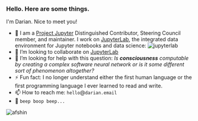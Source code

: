 ### Hello. Here are some things.

I'm Darian. Nice to meet you!

- 🔭 I am a [Project Jupyter](https://jupyter.org/) Distinguished Contributor, Steering Council member, and maintainer. I work on [JupyterLab](https://jupyterlab.readthedocs.io/en/stable/), the integrated data environment for Jupyter notebooks and data science:
  <img src="https://jupyterlab.readthedocs.io/en/stable/_images/jupyterlab.png" alt="jupyterlab" />
- 👯 I’m looking to collaborate on [JupyterLab](https://github.com/jupyterlab/jupyterlab)
- 🤔 I’m looking for help with this question: *Is **consciousness** computable by creating a complex software neural network or is it some different sort of phenomenon altogether?*
- ⚡ Fun fact: I no longer understand either the first human language or the first programming language I ever learned to read and write.
- 📫 How to reach me: `hello`@`darian.email`
- 🤖 `beep boop beep...`
<img src="https://github-readme-stats.vercel.app/api?username=afshin&show_icons=true&locale=en&theme=dark" alt="afshin" />

